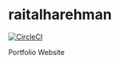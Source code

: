 # raitalharehman

[![CircleCI](https://circleci.com/gh/raitalharehman/raitalharehman.svg?style=svg)](https://circleci.com/gh/raitalharehman/raitalharehman)

Portfolio Website
